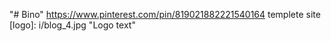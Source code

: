 "# Bino"  https://www.pinterest.com/pin/819021882221540164
templete site
[logo]: i/blog_4.jpg "Logo text"
